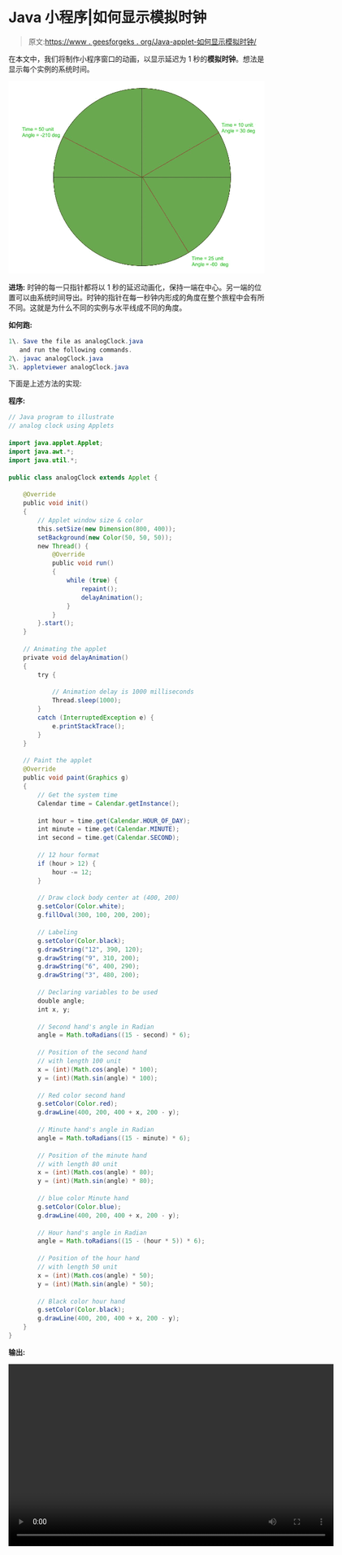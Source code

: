 # Java 小程序|如何显示模拟时钟

> 原文:[https://www . geesforgeks . org/Java-applet-如何显示模拟时钟/](https://www.geeksforgeeks.org/java-applet-how-to-display-an-analog-clock/)

在本文中，我们将制作小程序窗口的动画，以显示延迟为 1 秒的**模拟时钟**。想法是显示每个实例的系统时间。

[![](img/6819fb3459a9fa73ade941f60a65c9f7.png)](https://media.geeksforgeeks.org/wp-content/uploads/20190521195021/analogClock1.jpg)

**进场:**
时钟的每一只指针都将以 1 秒的延迟动画化，保持一端在中心。另一端的位置可以由系统时间导出。时钟的指针在每一秒钟内形成的角度在整个旅程中会有所不同。这就是为什么不同的实例与水平线成不同的角度。

**如何跑:**

```java
1\. Save the file as analogClock.java 
   and run the following commands.
2\. javac analogClock.java
3\. appletviewer analogClock.java

```

下面是上述方法的实现:

**程序:**

```java
// Java program to illustrate
// analog clock using Applets

import java.applet.Applet;
import java.awt.*;
import java.util.*;

public class analogClock extends Applet {

    @Override
    public void init()
    {
        // Applet window size & color
        this.setSize(new Dimension(800, 400));
        setBackground(new Color(50, 50, 50));
        new Thread() {
            @Override
            public void run()
            {
                while (true) {
                    repaint();
                    delayAnimation();
                }
            }
        }.start();
    }

    // Animating the applet
    private void delayAnimation()
    {
        try {

            // Animation delay is 1000 milliseconds
            Thread.sleep(1000);
        }
        catch (InterruptedException e) {
            e.printStackTrace();
        }
    }

    // Paint the applet
    @Override
    public void paint(Graphics g)
    {
        // Get the system time
        Calendar time = Calendar.getInstance();

        int hour = time.get(Calendar.HOUR_OF_DAY);
        int minute = time.get(Calendar.MINUTE);
        int second = time.get(Calendar.SECOND);

        // 12 hour format
        if (hour > 12) {
            hour -= 12;
        }

        // Draw clock body center at (400, 200)
        g.setColor(Color.white);
        g.fillOval(300, 100, 200, 200);

        // Labeling
        g.setColor(Color.black);
        g.drawString("12", 390, 120);
        g.drawString("9", 310, 200);
        g.drawString("6", 400, 290);
        g.drawString("3", 480, 200);

        // Declaring variables to be used
        double angle;
        int x, y;

        // Second hand's angle in Radian
        angle = Math.toRadians((15 - second) * 6);

        // Position of the second hand
        // with length 100 unit
        x = (int)(Math.cos(angle) * 100);
        y = (int)(Math.sin(angle) * 100);

        // Red color second hand
        g.setColor(Color.red);
        g.drawLine(400, 200, 400 + x, 200 - y);

        // Minute hand's angle in Radian
        angle = Math.toRadians((15 - minute) * 6);

        // Position of the minute hand
        // with length 80 unit
        x = (int)(Math.cos(angle) * 80);
        y = (int)(Math.sin(angle) * 80);

        // blue color Minute hand
        g.setColor(Color.blue);
        g.drawLine(400, 200, 400 + x, 200 - y);

        // Hour hand's angle in Radian
        angle = Math.toRadians((15 - (hour * 5)) * 6);

        // Position of the hour hand
        // with length 50 unit
        x = (int)(Math.cos(angle) * 50);
        y = (int)(Math.sin(angle) * 50);

        // Black color hour hand
        g.setColor(Color.black);
        g.drawLine(400, 200, 400 + x, 200 - y);
    }
}
```

**输出:**

<video class="wp-video-shortcode" id="video-308743-1" width="640" height="358" preload="metadata" controls=""><source type="video/mp4" src="https://media.geeksforgeeks.org/wp-content/uploads/20190514184622/analogClock1.mp4?_=1">[https://media.geeksforgeeks.org/wp-content/uploads/20190514184622/analogClock1.mp4](https://media.geeksforgeeks.org/wp-content/uploads/20190514184622/analogClock1.mp4)</video>